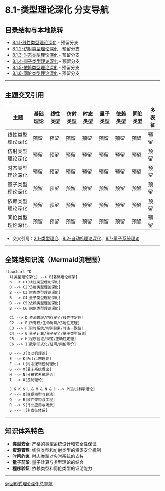 # 8.1-类型理论深化 分支导航

## 目录结构与本地跳转

- [8.1.1-线性类型理论深化](8.1.1-线性类型理论深化.md) - 预留分支
- [8.1.2-仿射类型理论深化](8.1.2-仿射类型理论深化.md) - 预留分支
- [8.1.3-时态类型理论深化](8.1.3-时态类型理论深化.md) - 预留分支
- [8.1.4-量子类型理论深化](8.1.4-量子类型理论深化.md) - 预留分支
- [8.1.5-依赖类型理论深化](8.1.5-依赖类型理论深化.md) - 预留分支
- [8.1.6-同伦类型理论深化](8.1.6-同伦类型理论深化.md) - 预留分支

---

## 主题交叉引用

| 主题      | 基础理论 | 线性类型 | 仿射类型 | 时态类型 | 量子类型 | 依赖类型 | 同伦类型 | 多表征 |
|-----------|----------|----------|----------|----------|----------|----------|----------|--------|
| 线性类型理论深化| 预留     | 预留     | 预留     | 预留     | 预留     | 预留     | 预留     | 预留   |
| 仿射类型理论深化| 预留     | 预留     | 预留     | 预留     | 预留     | 预留     | 预留     | 预留   |
| 时态类型理论深化| 预留     | 预留     | 预留     | 预留     | 预留     | 预留     | 预留     | 预留   |
| 量子类型理论深化| 预留     | 预留     | 预留     | 预留     | 预留     | 预留     | 预留     | 预留   |
| 依赖类型理论深化| 预留     | 预留     | 预留     | 预留     | 预留     | 预留     | 预留     | 预留   |
| 同伦类型理论深化| 预留     | 预留     | 预留     | 预留     | 预留     | 预留     | 预留     | 预留   |

- 交叉引用：[2.1-类型理论](../2-形式科学理论/2.1-类型理论/README.md)、[8.2-自动机理论深化](../8.2-自动机理论深化/README.md)、[8.7-量子系统理论](../8.7-量子系统理论/README.md)

---

## 全链路知识流（Mermaid流程图）

```mermaid
flowchart TD
  A[类型理论深化] --> B[基础理论框架]
  B --> C1[线性类型理论深化]
  B --> C2[仿射类型理论深化]
  B --> C3[时态类型理论深化]
  B --> C4[量子类型理论深化]
  B --> C5[依赖类型理论深化]
  B --> C6[同伦类型理论深化]
  
  C1 --> D[资源管理/内存安全/线性性定理]
  C2 --> E[所有权/生命周期/仿射性定理]
  C3 --> F[实时系统/时间约束/时态一致性]
  C4 --> G[量子计算/量子安全/量子类型系统]
  C5 --> H[程序验证/规范/正确性定理]
  C6 --> I[数学形式化/证明/同伦等价]
  
  D --> J[自动机理论]
  E --> K[Petri网理论]
  F --> L[时态逻辑控制理论]
  G --> M[量子系统理论]
  H --> N[分布式系统理论]
  I --> O[控制理论]
  
  J & K & L & M & N & O --> P[形式科学理论]
  P --> Q[数据模型与算法]
  Q --> R[软件架构与工程]
  R --> S[行业应用与场景]
  S --> T[多表征体系]
```

---

## 知识体系特色

- **类型安全**: 严格的类型系统设计和安全性保证
- **资源管理**: 线性类型和仿射类型的资源安全机制
- **时间约束**: 时态类型对实时系统的支持
- **量子前沿**: 量子计算与类型理论的结合
- **程序验证**: 依赖类型和同伦类型的证明能力

---

[返回形式理论深化总导航](../README.md)
